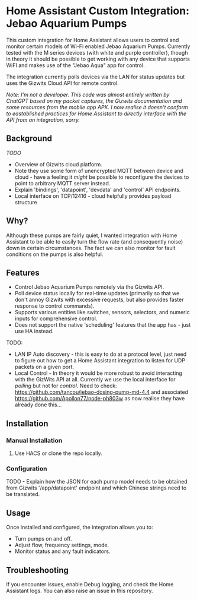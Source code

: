# Home Assistant Custom Integration: Jebao Aquarium Pumps

This custom integration for Home Assistant allows users to control and monitor certain models of Wi-Fi enabled Jebao Aquarium Pumps. Currently tested with the M series devices (with white and purple controller), though in theory it should be possible to get working with any device that supports WiFI and makes use of the "Jebao Aqua" app for control.

The integration currently polls devices via the LAN for status updates but uses the Gizwits Cloud API for remote control.

_Note: I'm not a developer. This code was almost entirely written by ChatGPT based on my packet captures, the Gizwits documentation and some resources from the mobile app APK. I now realise it doesn't conform to eastablished practices for Home Assistant to directly interface with the API from an integration, sorry._


## Background
_TODO_
* Overview of Gizwits cloud platform.
* Note they use some form of unencrypted MQTT between device and cloud - have a feeling it _might_ be possible to reconfigure the devices to point to arbitrary MQTT server instead.
* Explain 'bindings', 'datapoint', 'devdata' and 'control' API endpoints. 
* Local interface on TCP/12416 - cloud helpfully provides payload structure
  

## Why?
Although these pumps are fairly quiet, I wanted integration with Home Assistant to be able to easily turn the flow rate (and consequently noise) down in certain circumstances. The fact we can also monitor for fault conditions on the pumps is also helpful. 

## Features

- Control Jebao Aquarium Pumps remotely via the Gizwits API.
- Poll device status locally for real-time updates (primarily so that we don't annoy Gizwits with excessive requests, but also provides faster response to control commands).
- Supports various entities like switches, sensors, selectors, and numeric inputs for comprehensive control.
- Does not support the native 'scheduling' features that the app has - just use HA instead.

TODO:
- LAN IP Auto discovery - this is easy to do at a protocol level, just need to figure out how to get a Home Assistant integration to listen for UDP packets on a given port.
- Local Control - In theory it would be more robust to avoid interacting with the GizWits API at all. Currently we use the local interface for _polling_ but not for _control_. Need to check: https://github.com/tancou/jebao-dosing-pump-md-4.4 and associated https://github.com/Apollon77/node-ph803w as now realise they have already done this...

## Installation

### Manual Installation

1. Use HACS or clone the repo locally.

### Configuration

TODO - Explain how the JSON for each pump model needs to be obtained from Gizwits '/app/datapoint' endpoint and which Chinese strings need to be translated.


## Usage

Once installed and configured, the integration allows you to:

- Turn pumps on and off.
- Adjust flow, frequency settings, mode. 
- Monitor status and any fault indicators.

## Troubleshooting

If you encounter issues, enable Debug logging, and check the Home Assistant logs. You can also raise an issue in this repository.

